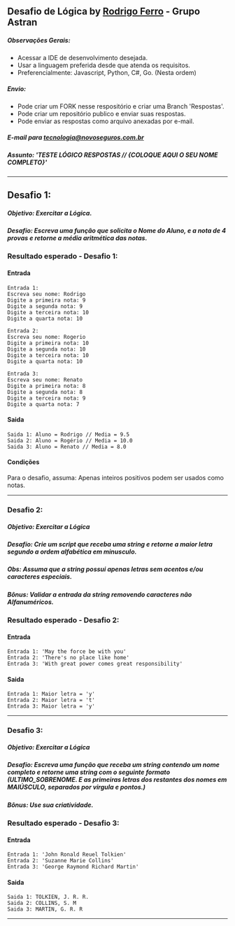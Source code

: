 ## Desafio de Lógica by [Rodrigo Ferro](https://github.com/RodrigoferroBR) - Grupo Astran
##### Observações Gerais:
+ Acessar a IDE de desenvolvimento desejada.
+ Usar a linguagem preferida desde que atenda os requisitos.
+ Preferencialmente: Javascript, Python, C#, Go. (Nesta ordem)

##### Envio:
+ Pode criar um FORK nesse respositório e criar uma Branch 'Respostas'.
+ Pode criar um repositório publico e enviar suas respostas.
+ Pode enviar as respostas como arquivo anexadas por e-mail.

##### E-mail para tecnologia@novoseguros.com.br
##### Assunto: 'TESTE LÓGICO RESPOSTAS // {COLOQUE AQUI O SEU NOME COMPLETO}'

---
## Desafio 1:
##### Objetivo: Exercitar a Lógica.
##### Desafio: Escreva uma função que solicita o Nome do Aluno, e a nota de 4 provas e retorne a média aritmética das notas.

### Resultado esperado - Desafio 1:
#### Entrada

```console
Entrada 1:
Escreva seu nome: Rodrigo
Digite a primeira nota: 9
Digite a segunda nota: 9
Digite a terceira nota: 10
Digite a quarta nota: 10

Entrada 2:
Escreva seu nome: Rogerio
Digite a primeira nota: 10
Digite a segunda nota: 10
Digite a terceira nota: 10
Digite a quarta nota: 10

Entrada 3:
Escreva seu nome: Renato
Digite a primeira nota: 8
Digite a segunda nota: 8
Digite a terceira nota: 9
Digite a quarta nota: 7
```

#### Saida
```console
Saida 1: Aluno = Rodrigo // Media = 9.5
Saida 2: Aluno = Rogério // Media = 10.0
Saida 3: Aluno = Renato // Media = 8.0
```

#### Condições

Para o desafio, assuma:
Apenas inteiros positivos podem ser usados como notas.

---

### Desafio 2:
##### Objetivo: Exercitar a Lógica
##### Desafio: Crie um script que receba uma string e retorne a maior letra segundo a ordem alfabética em minusculo.
##### Obs: Assuma que a string possui apenas letras sem acentos e/ou caracteres especiais.
##### Bônus: Validar a entrada da string removendo caracteres não Alfanuméricos.

### Resultado esperado - Desafio 2:
#### Entrada

```console
Entrada 1: 'May the force be with you'
Entrada 2: 'There's no place like home'
Entrada 3: 'With great power comes great responsibility'
```

#### Saida
```console
Entrada 1: Maior letra = 'y'
Entrada 2: Maior letra = 't'
Entrada 3: Maior letra = 'y'
```
---

### Desafio 3:
##### Objetivo: Exercitar a Lógica
##### Desafio: Escreva uma função que receba um string contendo um nome completo e retorne uma string com o seguinte formato (ULTIMO_SOBRENOME. E as primeiras letras dos restantes dos nomes em MAIÚSCULO, separados por virgula e pontos.)
##### Bônus: Use sua criatividade.

### Resultado esperado - Desafio 3:
#### Entrada

```console
Entrada 1: 'John Ronald Reuel Tolkien'
Entrada 2: 'Suzanne Marie Collins'
Entrada 3: 'George Raymond Richard Martin'
```

#### Saida
```console
Saida 1: TOLKIEN, J. R. R.
Saida 2: COLLINS, S. M
Saida 3: MARTIN, G. R. R
```
---
